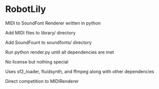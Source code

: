 # RobotLily

MIDI to SoundFont Renderer written in python

Add MIDI files to library/ directory

Add SoundFount to soundfonts/ directory

Run python render.py until all dependencies are met

No license but nothing special

Uses sf2_loader, fluidsynth, and ffmpeg along with other dependencies

Direct competition to MIDIRenderer
